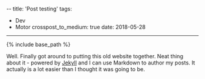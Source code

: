 --
title: 'Post testing'
tags:
- Dev
- Motor
crosspost_to_medium: true
date: 2018-05-28
---

{% include base_path %}

Well. Finally got around to putting this old website together. Neat thing about it - powered by [Jekyll](http://jekyllrb.com) and I can use Markdown to author my posts. It actually is a lot easier than I thought it was going to be.
